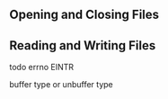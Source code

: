 ## Opening and Closing Files

## Reading and Writing Files

todo errno EINTR

buffer type or unbuffer type
